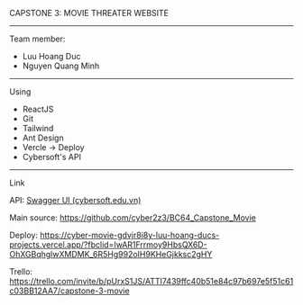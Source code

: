 CAPSTONE 3: MOVIE THREATER WEBSITE

---

Team member:

- Luu Hoang Duc
- Nguyen Quang Minh

---

Using

- ReactJS
- Git
- Tailwind
- Ant Design
- Vercle -> Deploy
- Cybersoft's API

---

Link

API: [Swagger UI (cybersoft.edu.vn)](https://movienew.cybersoft.edu.vn/swagger/index.html)

Main source: https://github.com/cyber2z3/BC64_Capstone_Movie

Deploy: https://cyber-movie-gdvjr8i8y-luu-hoang-ducs-projects.vercel.app/?fbclid=IwAR1Frrmoy9HbsQX6D-OhXGBqhglwXMDMK_6R5Hg992oIH9KHeGjkksc2gHY

Trello:
https://trello.com/invite/b/pUrxS1JS/ATTI7439ffc40b51e84c97b697e5f51c61c03BB12AA7/capstone-3-movie
